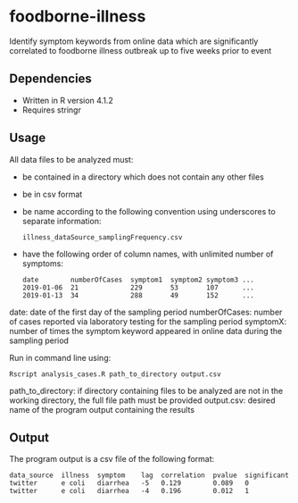 # foodborne-illness
Identify symptom keywords from online data which are significantly correlated to foodborne illness outbreak up to five weeks prior to event

## Dependencies
- Written in R version 4.1.2
- Requires stringr

## Usage
All data files to be analyzed must:
- be contained in a directory which does not contain any other files
- be in csv format
- be name according to the following convention using underscores to separate information:

  `illness_dataSource_samplingFrequency.csv`
  
- have the following order of column names, with unlimited number of symptoms:

  ```
  date        numberOfCases  symptom1  symptom2 symptom3 ...
  2019-01-06  21             229       53       107      ...
  2019-01-13  34             288       49       152      ...
  ```

date: date of the first day of the sampling period
numberOfCases: number of cases reported via laboratory testing for the sampling period
symptomX: number of times the symptom keyword appeared in online data during the sampling period


Run in command line using:

`Rscript analysis_cases.R path_to_directory output.csv`

path_to_directory: if directory containing files to be analyzed are not in the working directory, the full file path must be provided
output.csv: desired name of the program output containing the results

## Output
The program output is a csv file of the following format:

```
data_source  illness  symptom    lag  correlation  pvalue  significant
twitter      e coli   diarrhea   -5   0.129        0.089   0
twitter      e coli   diarrhea   -4   0.196        0.012   1
```
